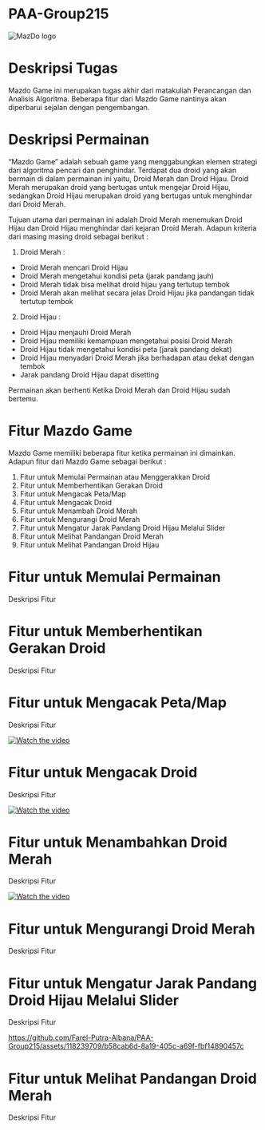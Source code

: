 # PAA-Group215

![MazDo logo](https://github.com/Farel-Putra-Albana/PAA-Group215/assets/118239709/23e1631e-14b2-492e-9a75-cb8cf20b8899)

# Deskripsi  Tugas
Mazdo Game ini merupakan tugas akhir dari matakuliah Perancangan dan Analisis Algoritma. Beberapa fitur dari Mazdo Game nantinya akan diperbarui sejalan dengan pengembangan.

# Deskripsi Permainan
“Mazdo Game” adalah sebuah game yang menggabungkan elemen strategi dari algoritma pencari dan penghindar. Terdapat dua droid yang akan bermain di dalam permainan ini yaitu, Droid Merah dan Droid Hijau. Droid Merah merupakan droid yang bertugas untuk mengejar Droid Hijau, sedangkan Droid Hijau merupakan droid yang bertugas untuk menghindar dari Droid Merah. 

Tujuan utama dari permainan ini adalah Droid Merah menemukan Droid Hijau dan Droid Hijau menghindar dari kejaran Droid Merah. Adapun kriteria dari masing masing droid sebagai berikut :

1. Droid Merah : 
- Droid Merah mencari Droid Hijau
- Droid Merah mengetahui kondisi peta (jarak pandang jauh)
- Droid Merah tidak bisa melihat droid hijau yang tertutup tembok
- Droid Merah akan melihat secara jelas Droid Hijau jika pandangan tidak tertutup tembok
2. Droid Hijau :
- Droid Hijau menjauhi Droid Merah
- Droid Hijau memiliki kemampuan mengetahui posisi Droid Merah
- Droid Hijau tidak mengetahui kondisi peta (jarak pandang dekat)
- Droid Hijau menyadari Droid Merah jika berhadapan atau dekat dengan tembok
- Jarak pandang Droid Hijau dapat disetting

Permainan akan berhenti Ketika Droid Merah dan Droid Hijau sudah bertemu.

# Fitur Mazdo Game
Mazdo Game memiliki beberapa fitur ketika permainan ini dimainkan. Adapun fitur dari Mazdo Game sebagai berikut :
1. Fitur untuk Memulai Permainan atau Menggerakkan Droid
2. Fitur untuk Memberhentikan Gerakan Droid
3. Fitur untuk Mengacak Peta/Map
4. Fitur untuk Mengacak Droid
5. Fitur untuk Menambah Droid Merah
6. Fitur untuk Mengurangi Droid Merah
7. Fitur untuk Mengatur Jarak Pandang Droid Hijau Melalui Slider
8. Fitur untuk Melihat Pandangan Droid Merah
9. Fitur untuk Melihat Pandangan Droid Hijau

# Fitur untuk Memulai Permainan 
Deskripsi Fitur

# Fitur untuk Memberhentikan Gerakan Droid
Deskripsi Fitur

# Fitur untuk Mengacak Peta/Map
Deskripsi Fitur

[![Watch the video](https://img.youtube.com/vi/UVkMTSItmIs/0.jpg)](https://www.youtube.com/watch?v=UVkMTSItmIs)

# Fitur untuk Mengacak Droid
Deskripsi Fitur

[![Watch the video](https://img.youtube.com/vi/cmWsmcuKLok/0.jpg)](https://www.youtube.com/watch?v=cmWsmcuKLok)

# Fitur untuk Menambahkan Droid Merah
Deskripsi Fitur

[![Watch the video](https://img.youtube.com/vi/2Wy2BZ7c_tk/0.jpg)](https://www.youtube.com/watch?v=2Wy2BZ7c_tk)

# Fitur untuk Mengurangi Droid Merah
Deskripsi Fitur

# Fitur untuk Mengatur Jarak Pandang Droid Hijau Melalui Slider
Deskripsi Fitur


https://github.com/Farel-Putra-Albana/PAA-Group215/assets/118239709/b58cab6d-8a19-405c-a69f-fbf14890457c



# Fitur untuk Melihat Pandangan Droid Merah
Deskripsi Fitur







